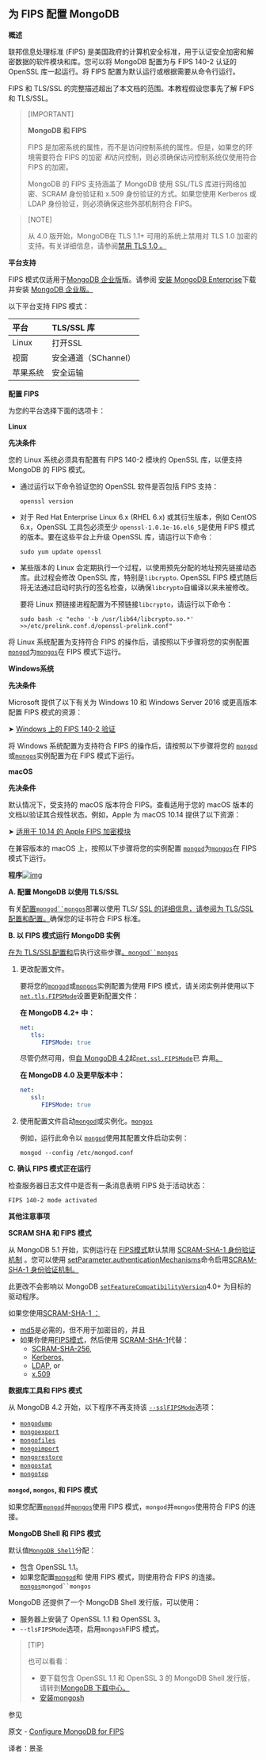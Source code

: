 ## 为 FIPS 配置 MongoDB

**概述**

联邦信息处理标准 (FIPS) 是美国政府的计算机安全标准，用于认证安全加密和解密数据的软件模块和库。您可以将 MongoDB 配置为与 FIPS 140-2 认证的 OpenSSL 库一起运行。将 FIPS 配置为默认运行或根据需要从命令行运行。

FIPS 和 TLS/SSL 的完整描述超出了本文档的范围。本教程假设您事先了解 FIPS 和 TLS/SSL。

>[IMPORTANT]
>
>**MongoDB 和 FIPS**
>
>FIPS 是加密系统的属性，而不是访问控制系统的属性。但是，如果您的环境需要符合 FIPS 的加密 *和*访问控制，则必须确保访问控制系统仅使用符合 FIPS 的加密。
>
>MongoDB 的 FIPS 支持涵盖了 MongoDB 使用 SSL/TLS 库进行网络加密、SCRAM 身份验证和 x.509 身份验证的方式。如果您使用 Kerberos 或 LDAP 身份验证，则必须确保这些外部机制符合 FIPS。

>[NOTE]
>
>从 4.0 版开始，MongoDB在 TLS 1.1+ 可用的系统上禁用对 TLS 1.0 加密的支持。有关详细信息，请参阅[禁用 TLS 1.0 。](https://www.mongodb.com/docs/manual/release-notes/4.0/#std-label-4.0-disable-tls)

**平台支持**

FIPS 模式仅适用于[MongoDB 企业版](http://www.mongodb.com/products/mongodb-enterprise-advanced?tck=docs_server)版。请参阅 [安装 MongoDB Enterprise](https://www.mongodb.com/docs/manual/administration/install-enterprise/)下载并安装 [MongoDB 企业版。](http://www.mongodb.com/products/mongodb-enterprise-advanced?tck=docs_server)

以下平台支持 FIPS 模式：

| 平台     | TLS/SSL 库           |
| :------- | :------------------- |
| Linux    | 打开SSL              |
| 视窗     | 安全通道（SChannel） |
| 苹果系统 | 安全运输             |

**配置 FIPS**

为您的平台选择下面的选项卡：

**Linux**

**先决条件**

您的 Linux 系统必须具有配置有 FIPS 140-2 模块的 OpenSSL 库，以便支持 MongoDB 的 FIPS 模式。

- 通过运行以下命令验证您的 OpenSSL 软件是否包括 FIPS 支持：

  ```shell
  openssl version
  ```

- 对于 Red Hat Enterprise Linux 6.x (RHEL 6.x) 或其衍生版本，例如 CentOS 6.x，OpenSSL 工具包必须至少 `openssl-1.0.1e-16.el6_5`是使用 FIPS 模式的版本。要在这些平台上升级 OpenSSL 库，请运行以下命令：

  ```shell
  sudo yum update openssl
  ```

- 某些版本的 Linux 会定期执行一个过程，以使用预先分配的地址预先链接动态库。此过程会修改 OpenSSL 库，特别是`libcrypto`. OpenSSL FIPS 模式随后将无法通过启动时执行的签名检查，以确保`libcrypto`自编译以来未被修改。

  要将 Linux 预链接进程配置为不预链接`libcrypto`，请运行以下命令：

  ```shell
  sudo bash -c "echo '-b /usr/lib64/libcrypto.so.*' >>/etc/prelink.conf.d/openssl-prelink.conf"
  ```

将 Linux 系统配置为支持符合 FIPS 的操作后，请按照以下步骤将您的实例配置 [`mongod`](https://www.mongodb.com/docs/manual/reference/program/mongod/#mongodb-binary-bin.mongod)为[`mongos`](https://www.mongodb.com/docs/manual/reference/program/mongos/#mongodb-binary-bin.mongos)在 FIPS 模式下运行。

**Windows系统**

**先决条件**

Microsoft 提供了以下有关为 Windows 10 和 Windows Server 2016 或更高版本配置 FIPS 模式的资源：

➤ [Windows 上的 FIPS 140-2 验证](https://docs.microsoft.com/en-us/windows/security/threat-protection/fips-140-validation)

将 Windows 系统配置为支持符合 FIPS 的操作后，请按照以下步骤将您的 [`mongod`](https://www.mongodb.com/docs/manual/reference/program/mongod/#mongodb-binary-bin.mongod)或[`mongos`](https://www.mongodb.com/docs/manual/reference/program/mongos/#mongodb-binary-bin.mongos)实例配置为在 FIPS 模式下运行。

**macOS**

**先决条件**

默认情况下，受支持的 macOS 版本符合 FIPS。查看适用于您的 macOS 版本的文档以验证其合规性状态。例如，Apple 为 macOS 10.14 提供了以下资源：

➤ [适用于 10.14 的 Apple FIPS 加密模块](https://support.apple.com/en-us/HT209638)

在兼容版本的 macOS 上，按照以下步骤将您的实例配置 [`mongod`](https://www.mongodb.com/docs/manual/reference/program/mongod/#mongodb-binary-bin.mongod)为[`mongos`](https://www.mongodb.com/docs/manual/reference/program/mongos/#mongodb-binary-bin.mongos)在 FIPS 模式下运行。

**程序**[![img](https://www.mongodb.com/docs/manual/assets/link.svg)](https://www.mongodb.com/docs/manual/tutorial/configure-fips/#procedure)

**A. 配置 MongoDB 以使用 TLS/SSL**

有关[配置`mongod``mongos`](https://www.mongodb.com/docs/manual/tutorial/configure-ssl/)部署以使用 TLS/ [SSL 的详细信息，请参阅为 TLS/SSL配置](https://www.mongodb.com/docs/manual/tutorial/configure-ssl/)[和配置。](https://www.mongodb.com/docs/manual/tutorial/configure-ssl/)确保您的证书符合 FIPS 标准。

**B. 以 FIPS 模式运行 MongoDB 实例**

[在为 TLS/SSL](https://www.mongodb.com/docs/manual/tutorial/configure-ssl/)[配置](https://www.mongodb.com/docs/manual/tutorial/configure-ssl/)[和](https://www.mongodb.com/docs/manual/tutorial/configure-ssl/)后执行这些步骤[。](https://www.mongodb.com/docs/manual/tutorial/configure-ssl/)[`mongod``mongos`](https://www.mongodb.com/docs/manual/tutorial/configure-ssl/)

1. 更改配置文件。

   要将您的[`mongod`](https://www.mongodb.com/docs/manual/reference/program/mongod/#mongodb-binary-bin.mongod)或[`mongos`](https://www.mongodb.com/docs/manual/reference/program/mongos/#mongodb-binary-bin.mongos)实例配置为使用 FIPS 模式，请关闭实例并使用以下[`net.tls.FIPSMode`](https://www.mongodb.com/docs/manual/reference/configuration-options/#mongodb-setting-net.tls.FIPSMode)设置更新配置文件：

   **在 MongoDB 4.2+ 中：**

   ```yaml
   net:
      tls:
         FIPSMode: true
   ```

   尽管仍然可用，但[自 MongoDB 4.2](https://www.mongodb.com/docs/manual/release-notes/4.2/#std-label-4.2-tls)起[`net.ssl.FIPSMode`](https://www.mongodb.com/docs/manual/reference/configuration-options/#mongodb-setting-net.ssl.FIPSMode)已 弃用[。](https://www.mongodb.com/docs/manual/release-notes/4.2/#std-label-4.2-tls)

   **在 MongoDB 4.0 及更早版本中：**

   ```yaml
   net:
      ssl:
         FIPSMode: true
   ```

2. 使用配置文件启动[`mongod`](https://www.mongodb.com/docs/manual/reference/program/mongod/#mongodb-binary-bin.mongod)或实例化。[`mongos`](https://www.mongodb.com/docs/manual/reference/program/mongos/#mongodb-binary-bin.mongos)

   例如，运行此命令以 [`mongod`](https://www.mongodb.com/docs/manual/reference/program/mongod/#mongodb-binary-bin.mongod)使用其配置文件启动实例：

   ```shell
   mongod --config /etc/mongod.conf
   ```

**C. 确认 FIPS 模式正在运行**

检查服务器日志文件中是否有一条消息表明 FIPS 处于活动状态：

```shell
FIPS 140-2 mode activated
```

**其他注意事项**

**SCRAM SHA 和 FIPS 模式**

从 MongoDB 5.1 开始，实例运行在 [FIPS模式](https://www.mongodb.com/docs/manual/tutorial/configure-fips/#std-label-fips-overview)默认禁用 [SCRAM-SHA-1 身份验证机制](https://www.mongodb.com/docs/manual/reference/parameters/#std-label-authentication-parameters) 。您可以使用 [setParameter.authenticationMechanisms](https://www.mongodb.com/docs/manual/reference/parameters/#std-label-set-parameter-authenticationMechanisms-code)命令启用[SCRAM-SHA-1 身份验证机制。](https://www.mongodb.com/docs/manual/reference/parameters/#std-label-authentication-parameters)

此更改不会影响以 MongoDB [`setFeatureCompatibilityVersion`](https://www.mongodb.com/docs/manual/reference/command/setFeatureCompatibilityVersion/#mongodb-dbcommand-dbcmd.setFeatureCompatibilityVersion)4.0+ 为目标的驱动程序。

如果您使用[SCRAM-SHA-1 ：](https://www.mongodb.com/docs/manual/reference/parameters/#std-label-authentication-parameters)

- [md5](https://www.mongodb.com/docs/manual/reference/glossary/#std-term-md5)是必需的，但不用于加密目的，并且
- 如果你使用[FIPS模式](https://www.mongodb.com/docs/manual/tutorial/configure-fips/#std-label-fips-overview)，然后使用 [SCRAM-SHA-1](https://www.mongodb.com/docs/manual/reference/parameters/#std-label-authentication-parameters)代替：
  - [SCRAM-SHA-256,](https://www.mongodb.com/docs/manual/core/security-scram/#std-label-authentication-scram)
  - [Kerberos,](https://www.mongodb.com/docs/manual/core/kerberos/#std-label-security-kerberos)
  - [LDAP](https://www.mongodb.com/docs/manual/core/security-ldap/#std-label-security-ldap), or
  - [x.509](https://www.mongodb.com/docs/manual/core/security-x.509/#std-label-security-auth-x509)

**数据库工具和 FIPS 模式**

从 MongoDB 4.2 开始，以下程序不再支持该 [`--sslFIPSMode`](https://www.mongodb.com/docs/manual/reference/program/mongod/#std-option-mongod.--sslFIPSMode)选项：

- [`mongodump`](https://www.mongodb.com/docs/database-tools/mongodump/#mongodb-binary-bin.mongodump)
- [`mongoexport`](https://www.mongodb.com/docs/database-tools/mongoexport/#mongodb-binary-bin.mongoexport)
- [`mongofiles`](https://www.mongodb.com/docs/database-tools/mongofiles/#mongodb-binary-bin.mongofiles)
- [`mongoimport`](https://www.mongodb.com/docs/database-tools/mongoimport/#mongodb-binary-bin.mongoimport)
- [`mongorestore`](https://www.mongodb.com/docs/database-tools/mongorestore/#mongodb-binary-bin.mongorestore)
- [`mongostat`](https://www.mongodb.com/docs/database-tools/mongostat/#mongodb-binary-bin.mongostat)
- [`mongotop`](https://www.mongodb.com/docs/database-tools/mongotop/#mongodb-binary-bin.mongotop)

**`mongod`, `mongos`, 和 FIPS 模式**

如果您配置[`mongod`](https://www.mongodb.com/docs/manual/reference/program/mongod/#mongodb-binary-bin.mongod)并[`mongos`](https://www.mongodb.com/docs/manual/reference/program/mongos/#mongodb-binary-bin.mongos)使用 FIPS 模式，`mongod`并`mongos`使用符合 FIPS 的连接。

**MongoDB Shell 和 FIPS 模式**

默认值[`MongoDB Shell`](https://www.mongodb.com/docs/mongodb-shell/#mongodb-binary-bin.mongosh)分配：

- 包含 OpenSSL 1.1。
- 如果您配置[`mongod`](https://www.mongodb.com/docs/manual/reference/program/mongod/#mongodb-binary-bin.mongod)和 使用 FIPS 模式，则使用符合 FIPS 的连接。[`mongos`](https://www.mongodb.com/docs/manual/reference/program/mongos/#mongodb-binary-bin.mongos)`mongod``mongos`

MongoDB 还提供了一个 MongoDB Shell 发行版，可以使用：

- 服务器上安装了 OpenSSL 1.1 和 OpenSSL 3。
- `--tlsFIPSMode`选项，启用`mongosh`FIPS 模式。

>[TIP]
>
>也可以看看：
>
>- 要下载包含 OpenSSL 1.1 和 OpenSSL 3 的 MongoDB Shell 发行版，请转到[MongoDB 下载中心。](https://www.mongodb.com/try/download/shell?jmp=docs)
>- [安装mongosh](https://www.mongodb.com/docs/mongodb-shell/install/#std-label-mdb-shell-install)

 参见

原文 - [Configure MongoDB for FIPS]( https://docs.mongodb.com/manual/tutorial/configure-fips/ )

译者：景圣